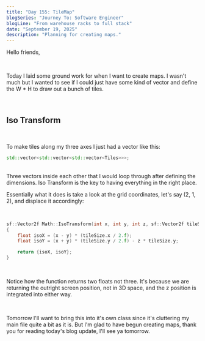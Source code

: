 ```yaml
---
title: "Day 155: TileMap"
blogSeries: "Journey To: Software Engineer"
blogLine: "From warehouse racks to full stack"
date: "September 19, 2025"
description: "Planning for creating maps."
---
```


Hello friends,

<br>

Today I laid some ground work for when I want to create maps. I wasn't much but I wanted to see if I could just have some kind of vector and define the W * H to draw out a bunch of tiles.

<br>

## Iso Transform

<br>

To make tiles along my three axes I just had a vector like this:

```cpp
std::vector<std::vector<std::vector<Tiles>>>;
```

<br>
Three vectors inside each other that I would loop through after defining the dimensions. Iso Transform is the key to having everything in the right place.

<br>

Essentially what it does is take a look at the grid coordinates, let's say (2, 1, 2), and displace it accordingly:

<br>

```cpp
sf::Vector2f Math::IsoTransform(int x, int y, int z, sf::Vector2f tileSize)
{
    float isoX = (x - y) * (tileSize.x / 2.f);
    float isoY = (x + y) * (tileSize.y / 2.f) - z * tileSize.y;

    return {isoX, isoY};
}
```

<br>

Notice how the function returns two floats not three. It's because we are returning the outright screen position, not in 3D space, and the z position is integrated into either way.

<br>

Tomorrow I'll want to bring this into it's own class since it's cluttering my main file quite a bit as it is. But I'm glad to have begun creating maps, thank you for reading today's blog update, I'll see ya tomorrow.